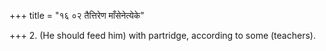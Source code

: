 +++
title = "१६ ०२ तैत्तिरेण माँसेनेत्येके"

+++
2. (He should feed him) with partridge, according to some (teachers).
